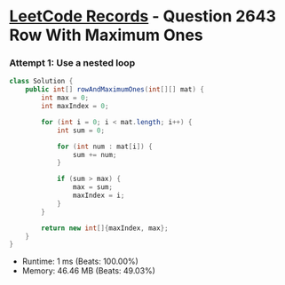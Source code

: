 # [LeetCode Records](../../README.md) - Question 2643 Row With Maximum Ones

### Attempt 1: Use a nested loop
```java
class Solution {
    public int[] rowAndMaximumOnes(int[][] mat) {
        int max = 0;
        int maxIndex = 0;

        for (int i = 0; i < mat.length; i++) {
            int sum = 0;

            for (int num : mat[i]) {
                sum += num;
            }

            if (sum > max) {
                max = sum;
                maxIndex = i;
            }
        }

        return new int[]{maxIndex, max};
    }
}
```
- Runtime: 1 ms (Beats: 100.00%)
- Memory: 46.46 MB (Beats: 49.03%)

<br>
